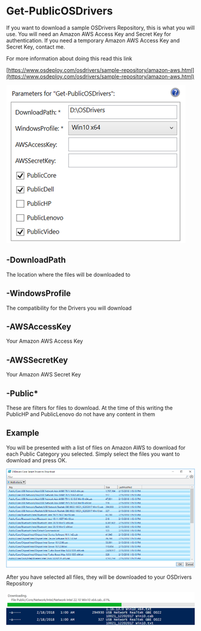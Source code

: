 # Get-PublicOSDrivers

If you want to download a sample OSDrivers Repository, this is what you will use. You will need an Amazon AWS Access Key and Secret Key for authentication. If you need a temporary Amazon AWS Access Key and Secret Key, contact me.

For more information about doing this read this link

[https://www.osdeploy.com/osdrivers/sample-repository/amazon-aws.html](https://www.osdeploy.com/osdrivers/sample-repository/amazon-aws.html)

![](../../.gitbook/assets/2018-02-18_0-53-38.png)

## -DownloadPath

The location where the files will be downloaded to

## -WindowsProfile

The compatibility for the Drivers you will download

## -AWSAccessKey

Your Amazon AWS Access Key

## -AWSSecretKey

Your Amazon AWS Secret Key

## -Public\*

These are filters for files to download. At the time of this writing the PublicHP and PublicLenovo do not have any content in them

## Example

You will be presented with a list of files on Amazon AWS to download for each Public Category you selected. Simply select the files you want to download and press OK.

![](../../.gitbook/assets/2018-02-18_1-00-06.png)

After you have selected all files, they will be downloaded to your OSDrivers Repository

![](../../.gitbook/assets/2018-02-18_1-00-44.png)

